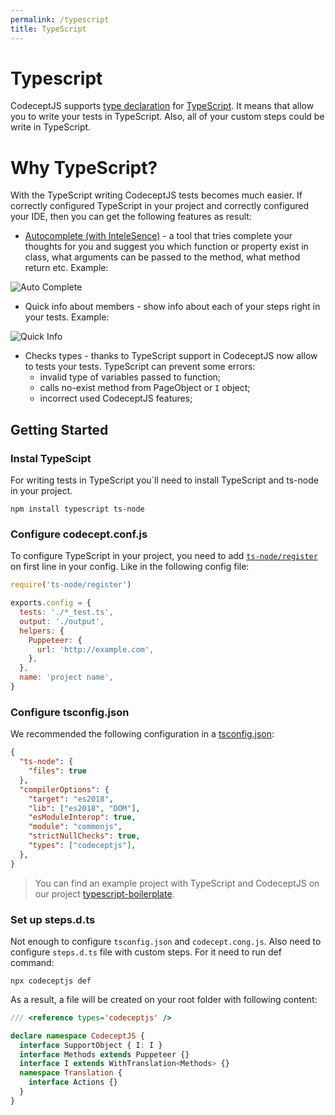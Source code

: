 ```yaml
---
permalink: /typescript
title: TypeScript
---
```


# Typescript

CodeceptJS supports [type declaration](https://github.com/codecept-js/CodeceptJS/tree/master/typings) for [TypeScript](https://www.typescriptlang.org/). It means that allow you to write your tests in TypeScript. Also, all of your custom steps could be write in TypeScript.

# Why TypeScript?

With the TypeScript writing CodeceptJS tests becomes much easier. If correctly configured TypeScript in your project and correctly configured your IDE, then you can get the following features as result:
- [Autocomplete (with InteleSence)](https://code.visualstudio.com/docs/editor/intellisense) - a tool that tries complete your thoughts for you and suggest you which function or property exist in class, what arguments can be passed to the method, what method return etc. 
Example:

![Auto Complete](/img/Auto_comlete.gif)

- Quick info about members - show info about each of your steps right in your tests. Example:

![Quick Info](/img/Quick_info.gif)

- Checks types - thanks to TypeScript support in CodeceptJS now allow to tests your tests. TypeScript can prevent some errors: 
  - invalid type of variables passed to function;
  - calls no-exist method from PageObject or `I` object;
  - incorrect used CodeceptJS features; 


## Getting Started
### Instal TypeScipt

For writing tests in TypeScript you`ll need to install TypeScript and ts-node in your project.

`npm install typescript ts-node`

### Configure codecept.conf.js

To configure TypeScript in your project, you need to add [`ts-node/register`](https://github.com/TypeStrong/ts-node) on first line in your config. Like in the following config file:

```js
require('ts-node/register')

exports.config = {
  tests: './*_test.ts',
  output: './output',
  helpers: {
    Puppeteer: {
      url: 'http://example.com',
    },
  },
  name: 'project name',
}
```

### Configure tsconfig.json

We recommended the following configuration in a [tsconfig.json](https://www.typescriptlang.org/docs/handbook/tsconfig-json.html):

```json
{
  "ts-node": {
    "files": true
  },
  "compilerOptions": {
    "target": "es2018",
    "lib": ["es2018", "DOM"],
    "esModuleInterop": true,
    "module": "commonjs",
    "strictNullChecks": true,
    "types": ["codeceptjs"],
  },
}
```

> You can find an example project with TypeScript and CodeceptJS on our project [typescript-boilerplate](https://github.com/codecept-js/typescript-boilerplate).

### Set up steps.d.ts

Not enough to configure `tsconfig.json` and `codecept.cong.js`. Also need to configure `steps.d.ts` file with custom steps. For it need to run def command:

`npx codeceptjs def`

As a result, a file will be created on your root folder with following content:

```ts
/// <reference types='codeceptjs' />

declare namespace CodeceptJS {
  interface SupportObject { I: I }
  interface Methods extends Puppeteer {}
  interface I extends WithTranslation<Methods> {}
  namespace Translation {
    interface Actions {}
  }
}

```
